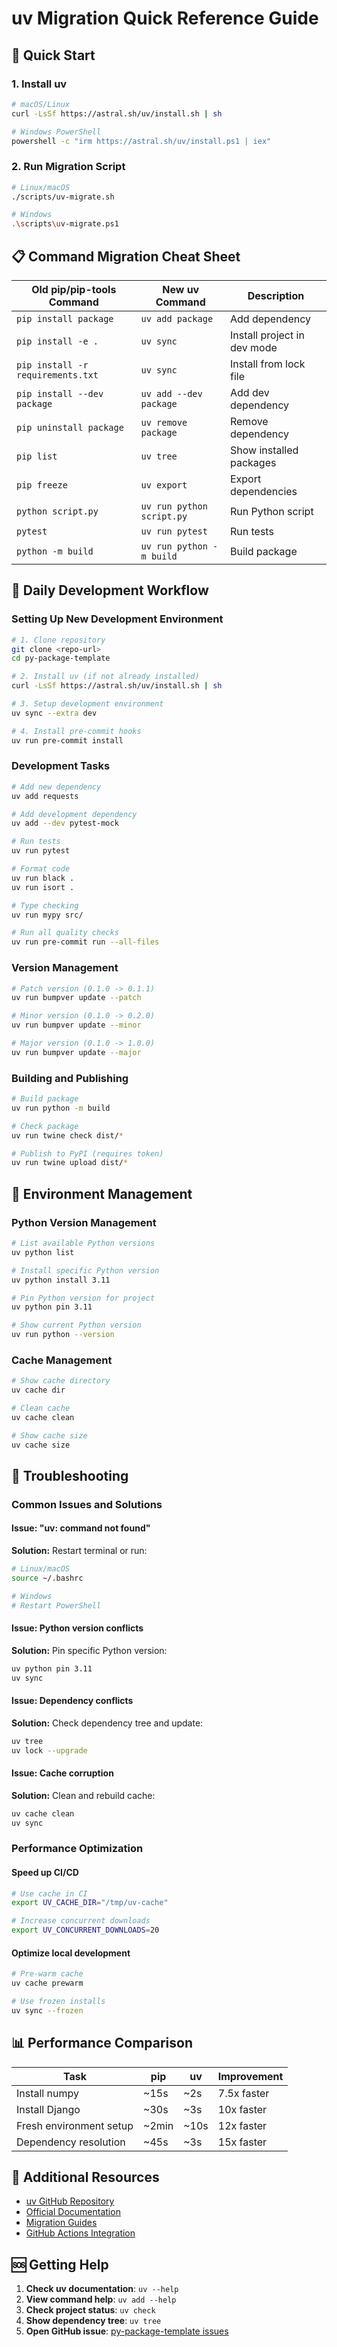 # uv Migration Quick Reference Guide

## 🚀 Quick Start

### 1. Install uv
```bash
# macOS/Linux
curl -LsSf https://astral.sh/uv/install.sh | sh

# Windows PowerShell
powershell -c "irm https://astral.sh/uv/install.ps1 | iex"
```

### 2. Run Migration Script
```bash
# Linux/macOS
./scripts/uv-migrate.sh

# Windows
.\scripts\uv-migrate.ps1
```

## 📋 Command Migration Cheat Sheet

| Old pip/pip-tools Command | New uv Command | Description |
|---------------------------|----------------|-------------|
| `pip install package` | `uv add package` | Add dependency |
| `pip install -e .` | `uv sync` | Install project in dev mode |
| `pip install -r requirements.txt` | `uv sync` | Install from lock file |
| `pip install --dev package` | `uv add --dev package` | Add dev dependency |
| `pip uninstall package` | `uv remove package` | Remove dependency |
| `pip list` | `uv tree` | Show installed packages |
| `pip freeze` | `uv export` | Export dependencies |
| `python script.py` | `uv run python script.py` | Run Python script |
| `pytest` | `uv run pytest` | Run tests |
| `python -m build` | `uv run python -m build` | Build package |

## 🔄 Daily Development Workflow

### Setting Up New Development Environment
```bash
# 1. Clone repository
git clone <repo-url>
cd py-package-template

# 2. Install uv (if not already installed)
curl -LsSf https://astral.sh/uv/install.sh | sh

# 3. Setup development environment
uv sync --extra dev

# 4. Install pre-commit hooks
uv run pre-commit install
```

### Development Tasks
```bash
# Add new dependency
uv add requests

# Add development dependency
uv add --dev pytest-mock

# Run tests
uv run pytest

# Format code
uv run black .
uv run isort .

# Type checking
uv run mypy src/

# Run all quality checks
uv run pre-commit run --all-files
```

### Version Management
```bash
# Patch version (0.1.0 -> 0.1.1)
uv run bumpver update --patch

# Minor version (0.1.0 -> 0.2.0)
uv run bumpver update --minor

# Major version (0.1.0 -> 1.0.0)
uv run bumpver update --major
```

### Building and Publishing
```bash
# Build package
uv run python -m build

# Check package
uv run twine check dist/*

# Publish to PyPI (requires token)
uv run twine upload dist/*
```

## 🔧 Environment Management

### Python Version Management
```bash
# List available Python versions
uv python list

# Install specific Python version
uv python install 3.11

# Pin Python version for project
uv python pin 3.11

# Show current Python version
uv run python --version
```

### Cache Management
```bash
# Show cache directory
uv cache dir

# Clean cache
uv cache clean

# Show cache size
uv cache size
```

## 🐛 Troubleshooting

### Common Issues and Solutions

#### Issue: "uv: command not found"
**Solution:** Restart terminal or run:
```bash
# Linux/macOS
source ~/.bashrc

# Windows
# Restart PowerShell
```

#### Issue: Python version conflicts
**Solution:** Pin specific Python version:
```bash
uv python pin 3.11
uv sync
```

#### Issue: Dependency conflicts
**Solution:** Check dependency tree and update:
```bash
uv tree
uv lock --upgrade
```

#### Issue: Cache corruption
**Solution:** Clean and rebuild cache:
```bash
uv cache clean
uv sync
```

### Performance Optimization

#### Speed up CI/CD
```bash
# Use cache in CI
export UV_CACHE_DIR="/tmp/uv-cache"

# Increase concurrent downloads
export UV_CONCURRENT_DOWNLOADS=20
```

#### Optimize local development
```bash
# Pre-warm cache
uv cache prewarm

# Use frozen installs
uv sync --frozen
```

## 📊 Performance Comparison

| Task | pip | uv | Improvement |
|------|-----|----| ------------|
| Install numpy | ~15s | ~2s | 7.5x faster |
| Install Django | ~30s | ~3s | 10x faster |
| Fresh environment setup | ~2min | ~10s | 12x faster |
| Dependency resolution | ~45s | ~3s | 15x faster |

## 🔗 Additional Resources

- [uv GitHub Repository](https://github.com/astral-sh/uv)
- [Official Documentation](https://docs.astral.sh/uv/)
- [Migration Guides](https://docs.astral.sh/uv/guides/)
- [GitHub Actions Integration](https://docs.astral.sh/uv/guides/integration/github/)

## 🆘 Getting Help

1. **Check uv documentation**: `uv --help`
2. **View command help**: `uv add --help`
3. **Check project status**: `uv check`
4. **Show dependency tree**: `uv tree`
5. **Open GitHub issue**: [py-package-template issues](https://github.com/vamseeachanta/py-package-template/issues)
